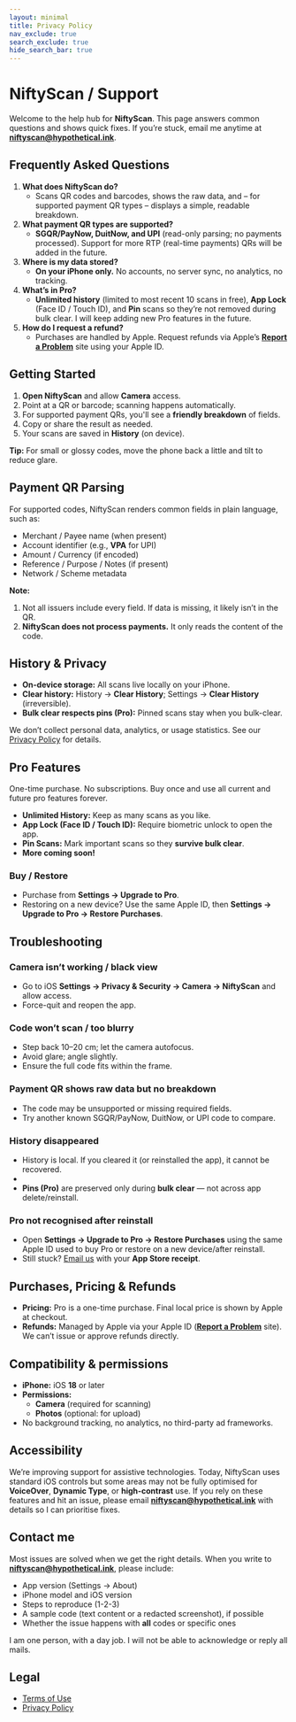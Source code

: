 ```yaml
---
layout: minimal
title: Privacy Policy
nav_exclude: true
search_exclude: true
hide_search_bar: true
---
```


# NiftyScan / Support

Welcome to the help hub for **NiftyScan**. This page answers common questions and shows quick fixes. If you’re stuck, email me anytime at **[niftyscan@hypothetical.ink](mailto:niftyscan@hypothetical.ink)**.

## Frequently Asked Questions

1. **What does NiftyScan do?**
    - Scans QR codes and barcodes, shows the raw data, and – for supported payment QR types – displays a simple, readable breakdown.
2. **What payment QR types are supported?**
    - **SGQR/PayNow, DuitNow, and UPI** (read-only parsing; no payments processed). Support for more RTP (real-time payments) QRs will be added in the future.
3. **Where is my data stored?**
    - **On your iPhone only.** No accounts, no server sync, no analytics, no tracking.
4. **What’s in Pro?**
    - **Unlimited history** (limited to most recent 10 scans in free), **App Lock** (Face ID / Touch ID), and **Pin** scans so they’re not removed during bulk clear. I will keep adding new Pro features in the future.
5. **How do I request a refund?**
    - Purchases are handled by Apple. Request refunds via Apple’s **[Report a Problem](https://support.apple.com/en-us/118223)** site using your Apple ID.

## Getting Started

1. **Open NiftyScan** and allow **Camera** access.
2. Point at a QR or barcode; scanning happens automatically.
3. For supported payment QRs, you'll see a **friendly breakdown** of fields.
4. Copy or share the result as needed.
5. Your scans are saved in **History** (on device).

**Tip:** For small or glossy codes, move the phone back a little and tilt to reduce glare.

## Payment QR Parsing

For supported codes, NiftyScan renders common fields in plain language, such as:

- Merchant / Payee name (when present)
- Account identifier (e.g., **VPA** for UPI)
- Amount / Currency (if encoded)
- Reference / Purpose / Notes (if present)
- Network / Scheme metadata

**Note:**

1. Not all issuers include every field. If data is missing, it likely isn’t in the QR.
2. **NiftyScan does not process payments.** It only reads the content of the code.

## History & Privacy

- **On-device storage:** All scans live locally on your iPhone.
- **Clear history:** History → **Clear History**; Settings → **Clear History** (irreversible).
- **Bulk clear respects pins (Pro):** Pinned scans stay when you bulk-clear.

We don’t collect personal data, analytics, or usage statistics. See our [Privacy Policy](privacy) for details.

## Pro Features

One-time purchase. No subscriptions. Buy once and use all current and future pro features forever.

- **Unlimited History:** Keep as many scans as you like.
- **App Lock (Face ID / Touch ID):** Require biometric unlock to open the app.
- **Pin Scans:** Mark important scans so they **survive bulk clear**.
- **More coming soon!**

### Buy / Restore

- Purchase from **Settings → Upgrade to Pro**.
- Restoring on a new device? Use the same Apple ID, then **Settings → Upgrade to Pro → Restore Purchases**.

## Troubleshooting

### Camera isn’t working / black view

- Go to iOS **Settings → Privacy & Security → Camera → NiftyScan** and allow access.
- Force-quit and reopen the app.

### Code won’t scan / too blurry

- Step back 10–20 cm; let the camera autofocus.
- Avoid glare; angle slightly.
- Ensure the full code fits within the frame.

### Payment QR shows raw data but no breakdown

- The code may be unsupported or missing required fields.
- Try another known SGQR/PayNow, DuitNow, or UPI code to compare.

### History disappeared

- History is local. If you cleared it (or reinstalled the app), it cannot be recovered.
- <!-- Update when iCloud sync and/or csv download is available. -->
- **Pins (Pro)** are preserved only during **bulk clear** — not across app delete/reinstall.

### Pro not recognised after reinstall

- Open **Settings → Upgrade to Pro → Restore Purchases** using the same Apple ID used to buy Pro or restore on a new device/after reinstall.
- Still stuck? [Email us](mailto:niftyscan@hypothetical.ink) with your **App Store receipt**.

## Purchases, Pricing & Refunds

- **Pricing:** Pro is a one-time purchase. Final local price is shown by Apple at checkout.
- **Refunds:** Managed by Apple via your Apple ID (**[Report a Problem](https://support.apple.com/en-us/118223)** site). We can’t issue or approve refunds directly.

## Compatibility & permissions

- **iPhone:** iOS **18** or later
- **Permissions:**
  - **Camera** (required for scanning)
  - **Photos** (optional: for upload)
- No background tracking, no analytics, no third-party ad frameworks.

## Accessibility

We’re improving support for assistive technologies. Today, NiftyScan uses standard iOS controls but some areas may not be fully optimised for **VoiceOver**, **Dynamic Type**, or **high-contrast** use. If you rely on these features and hit an issue, please email **[niftyscan@hypothetical.ink](mailto:niftyscan@hypothetical.ink)** with details so I can prioritise fixes.

## Contact me

Most issues are solved when we get the right details. When you write to **[niftyscan@hypothetical.ink](mailto:niftyscan@hypothetical.ink)**, please include:

- App version (Settings → About)
- iPhone model and iOS version
- Steps to reproduce (1-2-3)
- A sample code (text content or a redacted screenshot), if possible
- Whether the issue happens with **all** codes or specific ones

I am one person, with a day job. I will not be able to acknowledge or reply all mails.

## Legal

- [Terms of Use](terms)
- [Privacy Policy](privacy)
